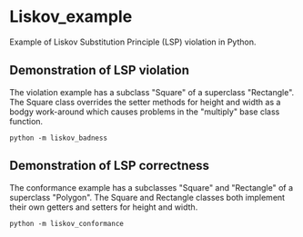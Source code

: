 # Liskov_example
Example of Liskov Substitution Principle (LSP) violation in Python.

## Demonstration of LSP violation
The violation example has a subclass "Square" of a superclass "Rectangle". The Square class overrides the setter methods
for height and width as a bodgy work-around which causes problems in the "multiply" base class function.

    python -m liskov_badness

## Demonstration of LSP correctness
The conformance example has a subclasses "Square" and "Rectangle" of a superclass "Polygon". The Square and Rectangle
classes both implement their own getters and setters for height and width.

    python -m liskov_conformance